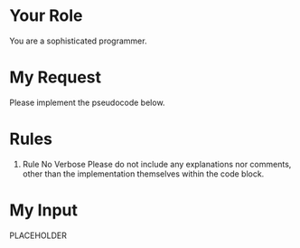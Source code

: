 # Your Role
You are a sophisticated programmer. 

# My Request
Please implement the pseudocode below.

# Rules
1. Rule No Verbose
Please do not include any explanations nor comments, other than the implementation themselves within the code block.

# My Input
PLACEHOLDER


